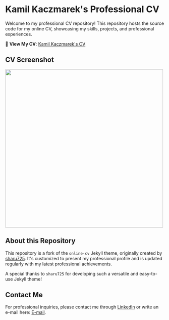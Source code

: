 # Kamil Kaczmarek's Professional CV

Welcome to my professional CV repository! This repository hosts the source code for my online CV, showcasing my skills, projects, and professional experiences.

🔗 **View My CV**: [Kamil Kaczmarek's CV](https://kamilkaczmareksolutions.github.io/KamilKaczmarek-CV-ENG/)

## CV Screenshot
<img src="https://github.com/kamilkaczmareksolutions/KamilKaczmarek-CV-ENG/assets/95218485/e20d40af-63c6-4d9f-b0a9-59cef676d6d7" width="500">

## About this Repository
This repository is a fork of the `online-cv` Jekyll theme, originally created by [sharu725](https://github.com/sharu725). It's customized to present my professional profile and is updated regularly with my latest professional achievements.

A special thanks to `sharu725` for developing such a versatile and easy-to-use Jekyll theme!

## Contact Me
For professional inquiries, please contact me through [LinkedIn](https://www.linkedin.com/in/kamilkaczmareksolutions/) or write an e-mail here: [E-mail](mailto:contact@kamilkaczmareksolutions.com).